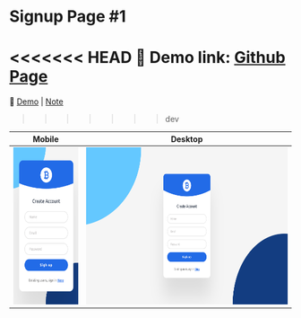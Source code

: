 # Signup Page #1

<<<<<<< HEAD
🔗 Demo link: [Github Page](https://kris-lu-dev.github.io/ASMR-Web-Design-to-HTML-Exercises/01-Signup/)
=======
🔗 [Demo](https://kris-lu-dev.github.io/ASMR-Web-Design-to-HTML-Exercises/01-Signup/) \| [Note]()
>>>>>>> dev

| Mobile                                          | Desktop                                  |
| ----------------------------------------------- | ---------------------------------------- |
| <img src="Screenshot-mobile.png" height="280"/> | <img src="Screenshot.png" height="280"/> |
